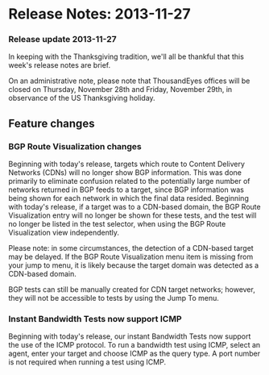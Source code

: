 # Release Notes: 2013-11-27

### Release update 2013-11-27

In keeping with the Thanksgiving tradition, we'll all be thankful that this week's release notes are brief.

On an administrative note, please note that ThousandEyes offices will be closed on Thursday, November 28th and Friday, November 29th, in observance of the US Thanksgiving holiday. 

## Feature changes

### BGP Route Visualization changes

Beginning with today's release, targets which route to Content Delivery Networks \(CDNs\) will no longer show BGP information.  This was done primarily to eliminate confusion related to the potentially large number of networks returned in BGP feeds to a target, since BGP information was being shown for each network in which the final data resided.  Beginning with today's release, if a target was to a CDN-based domain, the BGP Route Visualization entry will no longer be shown for these tests, and the test will no longer be listed in the test selector, when using the BGP Route Visualization view independently.  

Please note: in some circumstances, the detection of a CDN-based target may be delayed.  If the BGP Route Visualization menu item is missing from your jump to menu, it is likely because the target domain was detected as a CDN-based domain.

BGP tests can still be manually created for CDN target networks; however, they will not be accessible to tests by using the Jump To menu.

### Instant Bandwidth Tests now support ICMP

Beginning with today's release, our instant Bandwidth Tests now support the use of the ICMP protocol.   To run a bandwidth test using ICMP, select an agent, enter your target and choose ICMP as the query type.  A port number is not required when running a test using ICMP.

